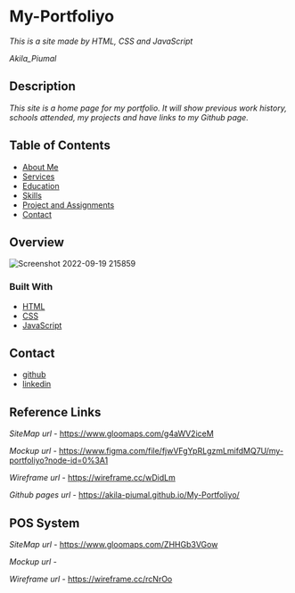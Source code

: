 # My-Portfoliyo

_This is a site made by HTML, CSS and JavaScript_

_Akila_Piumal_

## Description

_This site is a home page for my portfolio. It will show previous work history, schools attended, my projects and have links to my Github page._

## Table of Contents

- [About Me](http://localhost:63342/My-Portfoliyo/index.html?_ijt=cohbkk2m3oob3g4m5u9fafb92r)
- [Services](http://localhost:63342/My-Portfoliyo/index.html?_ijt=cohbkk2m3oob3g4m5u9fafb92r)
- [Education](http://localhost:63342/My-Portfoliyo/index.html?_ijt=cohbkk2m3oob3g4m5u9fafb92r)
- [Skills](http://localhost:63342/My-Portfoliyo/index.html?_ijt=cohbkk2m3oob3g4m5u9fafb92r)
- [Project and Assignments](http://localhost:63342/My-Portfoliyo/index.html?_ijt=cohbkk2m3oob3g4m5u9fafb92r)
- [Contact](http://localhost:63342/My-Portfoliyo/index.html?_ijt=cohbkk2m3oob3g4m5u9fafb92r)

## Overview

![Screenshot 2022-09-19 215859](https://user-images.githubusercontent.com/101160365/191068182-f52a4e08-80d9-4ff7-ac92-bb65dc62e61e.png)


### Built With
- [HTML](#)
- [CSS](#)
- [JavaScript](#)

## Contact

- [github](https://github.com/Akila-Piumal)
- [linkedin](https://www.linkedin.com/in/akila-piumal-3b7040229)

## Reference Links
_SiteMap url_   -  https://www.gloomaps.com/g4aWV2iceM

_Mockup url_    -  https://www.figma.com/file/fjwVFgYpRLgzmLmifdMQ7U/my-portfoliyo?node-id=0%3A1

_Wireframe url_ -  https://wireframe.cc/wDidLm

_Github pages url_  -  https://akila-piumal.github.io/My-Portfoliyo/

## POS System
_SiteMap url_    -  https://www.gloomaps.com/ZHHGb3VGow

_Mockup url_     -  

_Wireframe url_  -  https://wireframe.cc/rcNrOo

<!-- TODO: List any blog posts, tutorials or plugins that you may have used to complete the project. Only list those that had a significant impact. Obviously, we all 'Google' stuff while working on our things, but maybe something in particular stood out as a 'major contributor' to your skill set for this project. -->
